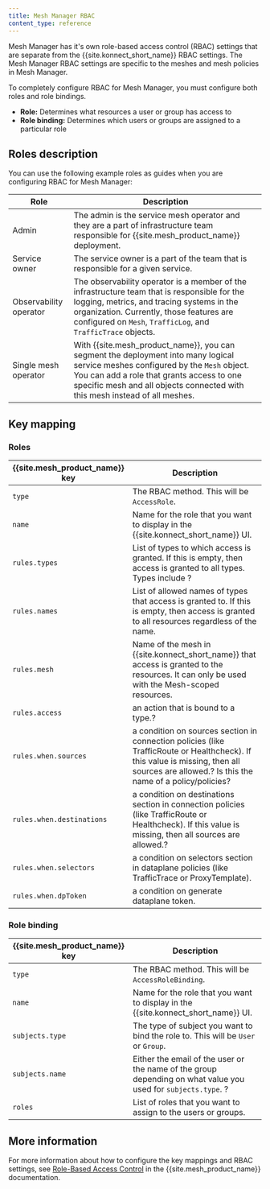 ```yaml
---
title: Mesh Manager RBAC
content_type: reference
---
```


Mesh Manager has it's own role-based access control (RBAC) settings that are separate from the {{site.konnect_short_name}} RBAC settings. The Mesh Manager RBAC settings are specific to the meshes and mesh policies in Mesh Manager. 

To completely configure RBAC for Mesh Manager, you must configure both roles and role bindings.
* **Role:** Determines what resources a user or group has access to
* **Role binding:** Determines which users or groups are assigned to a particular role

<!-- Is the admin role included by default/automatically? -->

## Roles description

You can use the following example roles as guides when you are configuring RBAC for Mesh Manager:

| Role                        | Description  |
|-----------------------------|--------------|
| Admin | The admin is the service mesh operator and they are a part of infrastructure team responsible for {{site.mesh_product_name}} deployment. |
| Service owner | The service owner is a part of the team that is responsible for a given service. |
| Observability operator | The observability operator is a member of the infrastructure team that is responsible for the logging, metrics, and tracing systems in the organization. Currently, those features are configured on `Mesh`, `TrafficLog`, and `TrafficTrace` objects. |
| Single mesh operator | With {{site.mesh_product_name}}, you can segment the deployment into many logical service meshes configured by the `Mesh` object. You can add a role that grants access to one specific mesh and all objects connected with this mesh instead of all meshes. |

## Key mapping

### Roles

| {{site.mesh_product_name}} key                        | Description  |
|-----------------------------|--------------|
| `type` | The RBAC method. This will be `AccessRole`. |
| `name` | Name for the role that you want to display in the {{site.konnect_short_name}} UI. |
| `rules.types` | List of types to which access is granted. If this is empty, then access is granted to all types. Types include ? |
| `rules.names` | List of allowed names of types that access is granted to. If this is empty, then access is granted to all resources regardless of the name. |
| `rules.mesh` | Name of the mesh in {{site.konnect_short_name}} that access is granted to the resources. It can only be used with the Mesh-scoped resources. |
| `rules.access` | an action that is bound to a type.? |
| `rules.when.sources` | a condition on sources section in connection policies (like TrafficRoute or Healthcheck). If this value is missing, then all sources are allowed.? Is this the name of a policy/policies? |
| `rules.when.destinations` | a condition on destinations section in connection policies (like TrafficRoute or Healthcheck). If this value is missing, then all sources are allowed.? |
| `rules.when.selectors` | a condition on selectors section in dataplane policies (like TrafficTrace or ProxyTemplate). |
| `rules.when.dpToken` | a condition on generate dataplane token. |

### Role binding

| {{site.mesh_product_name}} key                        | Description  |
|-----------------------------|--------------|
| `type` | The RBAC method. This will be `AccessRoleBinding`. |
| `name` | Name for the role that you want to display in the {{site.konnect_short_name}} UI. |
| `subjects.type` | The type of subject you want to bind the role to. This will be `User` or `Group`. |
| `subjects.name` | Either the email of the user or the name of the group depending on what value you used for `subjects.type`. ? |
| `roles` | List of roles that you want to assign to the users or groups. |

## More information

For more information about how to configure the key mappings and RBAC settings, see [Role-Based Access Control](/mesh/latest/features/rbac/) in the {{site.mesh_product_name}} documentation.
